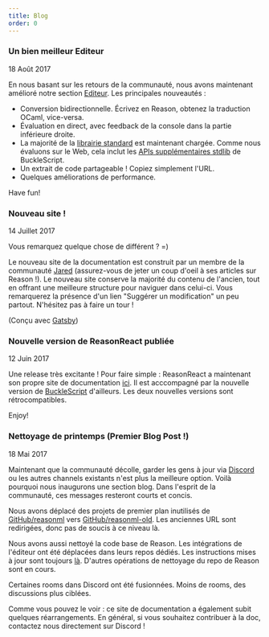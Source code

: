 ```yaml
---
title: Blog
order: 0
---
```


### Un bien meilleur Editeur

18 Août 2017

En nous basant sur les retours de la communauté, nous avons maintenant amélioré notre section [Editeur](/try). Les principales nouveautés :

- Conversion bidirectionnelle. Écrivez en Reason, obtenez la traduction OCaml, vice-versa.
- Évaluation en direct, avec feedback de la console dans la partie inférieure droite.
- La majorité de la [librairie standard](/api/index.html) est maintenant chargée. Comme nous évaluons sur le Web, cela inclut les [APIs supplémentaires stdlib](https://bucklescript.github.io/bucklescript/api/) de BuckleScript.
- Un extrait de code partageable ! Copiez simplement l'URL.
- Quelques améliorations de performance.

Have fun!


### Nouveau site !

14 Juillet 2017

Vous remarquez quelque chose de différent ? =)

Le nouveau site de la documentation est construit par un membre de la communauté [Jared](https://jaredforsyth.com) (assurez-vous de jeter un coup d'oeil à ses articles sur Reason !). Le nouveau site conserve la majorité du contenu de l'ancien, tout en offrant une meilleure structure pour naviguer dans celui-ci. Vous remarquerez la présence d'un lien "Suggérer un modification" un peu partout. N'hésitez pas à faire un tour !

(Conçu avec [Gatsby](https://www.gatsbyjs.org))

### Nouvelle version de ReasonReact publiée

12 Juin 2017

Une release très excitante ! Pour faire simple : ReasonReact a maintenant son propre site de documentation [ici](https://reasonml.github.io/reason-react/). Il est acccompagné par la nouvelle version de [BuckleScript](https://www.npmjs.com/package/bs-platform) d'ailleurs. Les deux nouvelles versions sont rétrocompatibles.

Enjoy!

### Nettoyage de printemps (Premier Blog Post !)

18 Mai 2017

Maintenant que la communauté décolle, garder les gens à jour via [Discord](https://discord.gg/reasonml) ou les autres channels existants n'est plus la meilleure option. Voilà pourquoi nous inaugurons une section blog. Dans l'esprit de la communauté, ces messages resteront courts et concis.

Nous avons déplacé des projets de premier plan inutilisés de [GitHub/reasonml](https://github.com/reasonml/) vers [GitHub/reasonml-old](https://github.com/reasonml-old). Les anciennes URL sont redirigées, donc pas de soucis à ce niveau là.

Nous avons aussi nettoyé la code base de Reason. Les intégrations de l'éditeur ont été déplacées dans leurs repos dédiés. Les instructions mises à jour sont toujours [là](./tools.html#editor-integration). D'autres opérations de nettoyage du repo de Reason sont en cours.

Certaines rooms dans Discord ont été fusionnées. Moins de rooms, des discussions plus ciblées. 

Comme vous pouvez le voir : ce site de documentation a également subit quelques réarrangements. En général, si vous souhaitez contribuer à la doc, contactez nous directement sur Discord !
